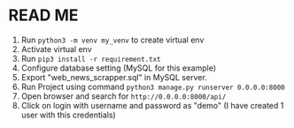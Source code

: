 # READ ME
1. Run `python3 -m venv my_venv` to create virtual env
2. Activate virtual env 
3. Run `pip3 install -r requirement.txt`
4. Configure database setting (MySQL for this example)
5. Export "web_news_scrapper.sql" in MySQL server.
6. Run Project using command `python3 manage.py runserver 0.0.0.0:8000`
7. Open browser and search for `http://0.0.0.0:8000/api/`
8. Click on login with username and password as "demo" (I have created 1 user with this credentials)
